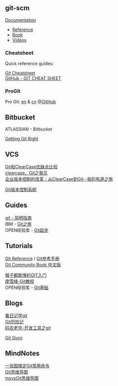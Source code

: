 
## git-scm

[Documentation](https://git-scm.com/doc)

- [Reference](https://git-scm.com/docs)  
- [Book](https://git-scm.com/book/en/v2)  
- [Videos](https://git-scm.com/videos)  

### Cheatsheet

Quick reference guides:

[Git Cheatsheet](http://ndpsoftware.com/git-cheatsheet.html)  
[GitHub - GIT CHEAT SHEET](https://github.github.com/training-kit/downloads/github-git-cheat-sheet.pdf)  

### ProGit

Pro Git: [en](http://git-scm.com/book/en/v2) & [cn](http://git-scm.com/book/zh/v2/) @[GitHub](https://github.com/progit/progit2)  

## Bitbucket

ATLASSIAN - Bitbucket

[Getting Git Right](https://www.atlassian.com/git)

## VCS

[Git和ClearCase优缺点比较](http://blog.csdn.net/cn_chenfeng/article/details/6234190)  
[clearcase、Git之我见](http://blog.csdn.net/jaminwm/article/details/7240112)  
[企业版本控制的改革：从ClearCase到Git--我的布道之旅](http://www.ituring.com.cn/article/721)  

[Git版本控制系統](https://ihower.tw/git/index.html)  

## Guides

[git - 简明指南](http://rogerdudler.github.io/git-guide/index.zh.html)  
IBM - [Git之旅](http://www.ibm.com/developerworks/cn/opensource/os-cn-tourofgit/)  
OPEN经验库 - [Git起步](http://www.open-open.com/lib/view/1328069609436)  

## Tutorials

[Git Reference](http://gitref.org/) / [Git参考手册](http://gitref.justjavac.com/index.html)  
[Git Community Book 中文版](http://gitbook.liuhui998.com/)  

[猴子都能懂的GIT入门](https://backlog.com/git-tutorial/cn/)  
[廖雪峰-Git教程](http://www.liaoxuefeng.com/wiki/0013739516305929606dd18361248578c67b8067c8c017b000)  
OPEN经验库 - [Git基础](http://www.open-open.com/lib/view/open1328069733264.html)  

## Blogs

[看日记学git](http://roclinux.cn/?cat=72&paged=5)  
[Git历险记](http://liuhui998.com/2011/01/21/git-adventures-1/)  
[码农老毕-开发工具之git](http://blog.csdn.net/wirelessqa/article/category/1522507)  

[Git Guys](http://www.gitguys.com/table-of-contents/?lang=zh)

## MindNotes

[一张图搞定Git常用命令](http://blog.csdn.net/vic___/article/details/9465067)  
[Git思维导图](https://ruby-china.org/topics/17590)  
[msysGit思维导图](http://www.cnblogs.com/1-2-3/archive/2010/07/18/git-commands.html)  